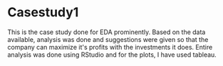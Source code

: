# Casestudy1
This is the case study done for EDA prominently. Based on the data available, analysis was done and suggestions were given so that the company can maximize it's profits with the investments it does. Entire analysis was done using RStudio and for the plots, I have used tableau.
